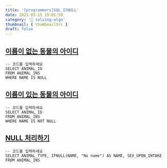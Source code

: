 ```yaml
---
title: '[programmers]SQL_ISNULL'
date: 2021-03-15 15:01:59
category: '💯 solving-algo'
thumbnail: { thumbnailSrc }
draft: false
---
```


## [이름이 없는 동물의 아이디](https://programmers.co.kr/learn/courses/30/lessons/59039)

```mysql
-- 코드를 입력하세요
SELECT ANIMAL_ID
FROM ANIMAL_INS
WHERE NAME IS NULL
```

## [이름이 있는 동물의 아이디](https://programmers.co.kr/learn/courses/30/lessons/59407)

```mysql
-- 코드를 입력하세요
SELECT ANIMAL_ID
FROM ANIMAL_INS
WHERE NAME IS NOT NULL
```

## [NULL 처리하기](https://programmers.co.kr/learn/courses/30/lessons/59410)

```mysql
-- 코드를 입력하세요
SELECT ANIMAL_TYPE, IFNULL(NAME, "No name") AS NAME, SEX_UPON_INTAKE
FROM ANIMAL_INS
```
